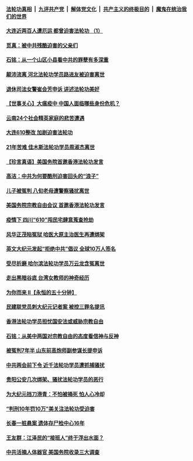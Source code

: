 ####  [法轮功真相](../../../../basic/blob/master/README.md?t=06230502) &nbsp;|&nbsp; [九评共产党](../../../../9ping.md/blob/master/README.md?t=06230502) &nbsp;|&nbsp; [解体党文化](../../../../jtdwh.md/blob/master/README.md?t=06230502)  &nbsp;|&nbsp; [共产主义的终极目的](../../../../gczydzjmd.md/blob/master/README.md?t=06230502) &nbsp;|&nbsp; [魔鬼在统治我们的世界](../../../../mgztzwmdsj.md/blob/master/README.md?t=06230502) 

#### [大连近两百人遭厄运 都曾迫害法轮功 （1）](../pages/prog424/a102876534.md?t=06230502) 

#### [觅真：被中共残酷迫害的父亲们](../pages/prog424/a102876156.md?t=06230502) 

#### [石铭：从一个山区小县看中共的罪孽有多深重](../pages/prog424/a102876150.md?t=06230502) 

#### [颠沛流离 河北法轮功学员路进友被迫害离世](../pages/prog424/a102875543.md?t=06230502) 

#### [退休司法女警崔会芳申诉 讲述法轮功美好](../pages/prog424/a102875416.md?t=06230502) 

#### [【世事关心】大瘟疫中 中国人面临哪些身份危机？](../pages/prog424/a102874644.md?t=06230502) 

#### [云南24个社会精英家庭的悲苦遭遇](../pages/prog424/a102874714.md?t=06230502) 

#### [大连610整改 加剧迫害法轮功](../pages/prog424/a102874147.md?t=06230502) 

#### [21年苦难 佳木斯法轮功学员周淑杰离世](../pages/prog424/a102873864.md?t=06230502) 

#### [【珍言真语】美国务院首邀香港法轮功发言](../pages/prog424/a102872871.md?t=06230502) 

#### [高洁：中共为何要酷刑迫害回头的“浪子”](../pages/prog424/a102872551.md?t=06230502) 

#### [儿子被冤判 八旬老母遭警察骚扰离世](../pages/prog424/a102872174.md?t=06230502) 

#### [美国务院宗教自由会议 首邀香港法轮功发言](../pages/prog424/a102872317.md?t=06230502) 

#### [疫情下 四川“610”闯民宅肆意蒐查抢劫](../pages/prog424/a102872137.md?t=06230502) 

#### [风华正茂陷冤狱 哈医大原主治医生再遭绑架](../pages/prog424/a102872059.md?t=06230502) 

#### [英文大纪元发起“拒绝中共”倡议 全球10万人签名](../pages/prog424/a102871657.md?t=06230502) 

#### [受尽折磨 哈尔滨法轮功学员万云龙含冤离世](../pages/prog424/a102871320.md?t=06230502) 

#### [走出黑暗谷底 台湾女教师的神奇经历](../pages/prog424/a102871310.md?t=06230502) 

#### [为你而来 II【永恒的五十分钟】](../pages/prog424/a102865179.md?t=06230502) 

#### [民建联党员刺大纪元记者案 被控三罪名提讯](../pages/prog424/a102871169.md?t=06230502) 

#### [香港法轮功学员担忧国安法或威胁宗教自由](../pages/prog424/a102871017.md?t=06230502) 

#### [石铭：从美中两国对宗教自由的态度看信神与反神](../pages/prog424/a102870822.md?t=06230502) 

#### [被冤判7年半 山东前高炮师副参谋长提申诉](../pages/prog424/a102870742.md?t=06230502) 

#### [中共两会前下令 近千法轮功学员遭抓捕骚扰](../pages/prog424/a102870712.md?t=06230502) 

#### [贵阳公安几次绑架、骚扰法轮功学员的恶行](../pages/prog424/a102869179.md?t=06230502) 

#### [为大纪元挡刀港青：不怕被捅死 怕人心冷却](../pages/prog424/a102870231.md?t=06230502) 

#### [“判刑10年罚10万”美关注法轮功受迫害](../pages/prog424/a102870102.md?t=06230502) 

#### [长春一桩悬案 遗体存尸检中心16年](../pages/prog424/a102869995.md?t=06230502) 

#### [王友群：江泽民的“接班人”终于浮出水面？](../pages/prog424/a102870047.md?t=06230502) 

#### [中共活摘人体器官 美国务院收录三大调查](../pages/prog424/a102869803.md?t=06230502) 

